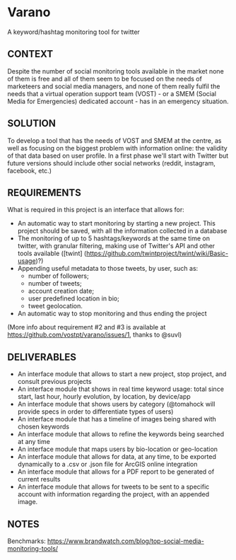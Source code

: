 # Varano
A keyword/hashtag monitoring tool for twitter 

## CONTEXT

Despite the number of social monitoring tools available in the market none of them is free and all of them seem to be focused on the needs of marketeers and social media managers, and none of them really fulfil the needs that a virtual operation support team (VOST) - or a SMEM (Social Media for Emergencies) dedicated account - has in an emergency situation.

## SOLUTION

To develop a tool that has the needs of VOST and SMEM at the centre, as well as focusing on the biggest problem with information online: the validity of that data based on user profile.
In a first phase we'll start with Twitter but future versions should include other social networks (reddit, instagram, facebook, etc.)

## REQUIREMENTS

What is required in this project is an interface that allows for:

- An automatic way to start monitoring by starting a new project. This project should be saved, with all the information collected in a database
- The monitoring of up to 5 hashtags/keywords at the same time on twitter, with granular filtering, making use of Twitter's API and other tools available ([twint] (https://github.com/twintproject/twint/wiki/Basic-usage)?)
- Appending useful metadata to those tweets, by user, such as: 
  - number of followers;
  - number of tweets;
  - account creation date;
  - user predefined location in bio;
  - tweet geolocation.
- An automatic way to stop monitoring and thus ending the project

(More info about requirement #2 and #3 is available at https://github.com/vostpt/varano/issues/1, thanks to @suvl)

## DELIVERABLES

- An interface module that allows to start a new project, stop project, and consult previous projects
- An interface module that shows in real time keyword usage: total since start, last hour, hourly evolution, by location, by device/app
- An interface module that shows users by category (@tomahock will provide specs in order to differentiate types of users)
- An interface module that has a timeline of images being shared with chosen keywords
- An interface module that allows to refine the keywords being searched at any time
- An interface module that maps users by bio-location or geo-location
- An interface module that allows for data, at any time, to be exported dynamically to a .csv or .json file for ArcGIS online integration
- An interface module that allows for a PDF report to be generated of current results
- An interface module that allows for tweets to be sent to a specific account with information regarding the project, with an appended image.

## NOTES

Benchmarks: https://www.brandwatch.com/blog/top-social-media-monitoring-tools/

